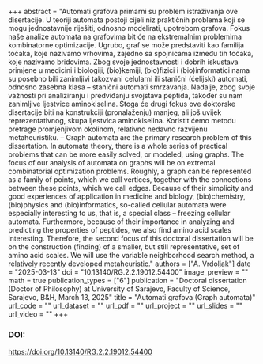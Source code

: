 +++
abstract = "Automati grafova primarni su problem istraživanja ove disertacije. U teoriji automata postoji cijeli niz praktičnih problema koji se mogu jednostavnije riješiti, odnosno modelirati, upotrebom grafova. Fokus naše analize automata na grafovima bit će na ekstremalnim problemima kombinatorne optimizacije. Ugrubo, graf se može predstaviti kao familija točaka, koje nazivamo vrhovima, zajedno sa spojnicama između tih točaka, koje nazivamo bridovima. Zbog svoje jednostavnosti i dobrih iskustava primjene u medicini i biologiji, (bio)kemiji, (bio)fizici i (bio)informatici nama su posebno bili zanimljivi takozvani celularni ili stanični (ćelijski) automati, odnosno zasebna klasa – stanični automati smrzavanja. Nadalje, zbog svoje važnosti pri analiziranju i predviđanju svojstava peptida, također su nam zanimljive ljestvice aminokiselina. Stoga će drugi fokus ove doktorske disertacije biti na konstrukciji (pronalaženju) manjeg, ali još uvijek reprezentativnog, skupa ljestvica aminokiselina. Koristit ćemo metodu pretrage promjenjivom okolinom, relativno nedavno razvijenu metaheuristiku. – Graph automata are the primary research problem of this dissertation. In automata theory, there is a whole series of practical problems that can be more easily solved, or modeled, using graphs. The focus of our analysis of automata on graphs will be on extremal combinatorial optimization problems. Roughly, a graph can be represented as a family of points, which we call vertices, together with the connections between these points, which we call edges. Because of their simplicity and good experiences of application in medicine and biology, (bio)chemistry, (bio)physics and (bio)informatics, so-called cellular automata were especially interesting to us, that is, a special class – freezing cellular automata. Furthermore, because of their importance in analyzing and predicting the properties of peptides, we also find amino acid scales interesting. Therefore, the second focus of this doctoral dissertation will be on the construction (finding) of a smaller, but still representative, set of amino acid scales. We will use the variable neighborhood search method, a relatively recently developed metaheuristic."
authors = ["A. Vrdoljak"]
date = "2025-03-13"
doi = "10.13140/RG.2.2.19012.54400"
image_preview = ""
math = true
publication_types = ["6"]
publication = "Doctoral dissertation (Doctor of Philosophy) at University of Sarajevo, Faculty of Science, Sarajevo, B&H, March 13, 2025"
title = "Automati grafova (Graph automata)"
url_code = ""
url_dataset = ""
url_pdf = ""
url_project = ""
url_slides = ""
url_video = ""
+++
### DOI:

https://doi.org/10.13140/RG.2.2.19012.54400

